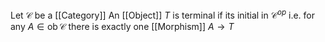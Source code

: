 Let $\mathcal{C}$ be a [[Category]]
An [[Object]] $T$ is terminal if its initial in $\mathcal{C}^{op}$
i.e. for any $A\in \operatorname{ob}\mathcal{C}$ there is exactly one [[Morphism]] $A\to T$
